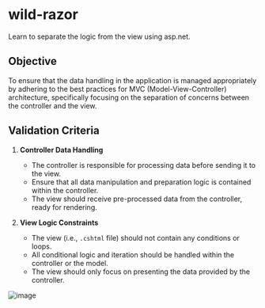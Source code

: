# wild-razor
Learn to separate the logic from the view using asp.net.

## Objective

To ensure that the data handling in the application is managed appropriately by adhering to the best practices for MVC (Model-View-Controller) architecture, specifically focusing on the separation of concerns between the controller and the view.

## Validation Criteria

1. **Controller Data Handling**
    - The controller is responsible for processing data before sending it to the view.
    - Ensure that all data manipulation and preparation logic is contained within the controller.
    - The view should receive pre-processed data from the controller, ready for rendering.

2. **View Logic Constraints**
    - The view (i.e., `.cshtml` file) should not contain any conditions or loops.
    - All conditional logic and iteration should be handled within the controller or the model.
    - The view should only focus on presenting the data provided by the controller.



![image](https://image.noelshack.com/fichiers/2024/21/4/1716448302-screenshot-2024-05-23-091018.png)
